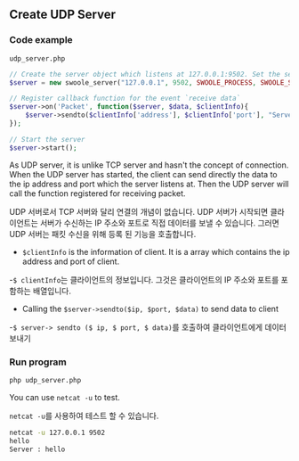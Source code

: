## Create UDP Server

### Code example

`udp_server.php`

``` php
// Create the server object which listens at 127.0.0.1:9502. Set the server type to SWOOLE_SOCK_UDP
$server = new swoole_server("127.0.0.1", 9502, SWOOLE_PROCESS, SWOOLE_SOCK_UDP);

// Register callback function for the event `receive data`
$server->on('Packet', function($server, $data, $clientInfo){
    $server->sendto($clientInfo['address'], $clientInfo['port'], "Server : " . $data);
});

// Start the server
$server->start();
```

As UDP server, it is unlike TCP server and hasn't the concept of connection. When the UDP server has started, the client can send directly the data to the ip address and port which the server listens at. Then the UDP server will call the function registered for receiving packet.

UDP 서버로서 TCP 서버와 달리 연결의 개념이 없습니다. UDP 서버가 시작되면 클라이언트는 서버가 수신하는 IP 주소와 포트로 직접 데이터를 보낼 수 있습니다. 그러면 UDP 서버는 패킷 수신을 위해 등록 된 기능을 호출합니다.

- `$clientInfo` is the information of client. It is a array which contains the ip address and port of client.

-`$ clientInfo`는 클라이언트의 정보입니다. 그것은 클라이언트의 IP 주소와 포트를 포함하는 배열입니다.

- Calling the `$server->sendto($ip, $port, $data)` to send data to client

-`$ server-> sendto ($ ip, $ port, $ data)`를 호출하여 클라이언트에게 데이터 보내기


### Run program 

``` bash
php udp_server.php
```
You can use `netcat -u` to test.

`netcat -u`를 사용하여 테스트 할 수 있습니다.

``` bash
netcat -u 127.0.0.1 9502 
hello
Server : hello
```
